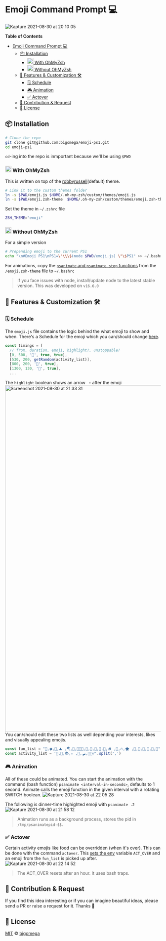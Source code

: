 # Emoji Command Prompt 💻
![Kapture 2021-08-30 at 20 10 05](https://user-images.githubusercontent.com/2320747/131357413-7e8921de-e70c-4a27-84af-cb74e943aad3.gif)

**Table of Contents**
- [Emoji Command Prompt 💻](#emoji-command-prompt-)
  - [:package: Installation](#package-installation)
    - [<img src="https://user-images.githubusercontent.com/2320747/131363393-c2f28fdf-7675-49f2-bc8a-42b62936a877.png" width="20px"/> With OhMyZsh](#-with-ohmyzsh)
    - [<img src="https://user-images.githubusercontent.com/2320747/131363393-c2f28fdf-7675-49f2-bc8a-42b62936a877.png" width="20px"/> Without OhMyZsh](#-without-ohmyzsh)
  - [:drum: Features & Customization :hammer_and_wrench:](#drum-features--customization-hammer_and_wrench)
    - [:spiral_calendar: Schedule](#spiral_calendar-schedule)
    - [🎮 Animation](#-animation)
    - [✅ Actover](#-actover)
  - [🍻 Contribution & Request](#-contribution--request)
  - [🎫 License](#-license)

## :package: Installation
```sh
# Clone the repo
git clone git@github.com:bigomega/emoji-ps1.git
cd emoji-ps1
```
`cd`-ing into the repo is inmportant because we'll be using `$PWD`
### <img src="https://user-images.githubusercontent.com/2320747/131363393-c2f28fdf-7675-49f2-bc8a-42b62936a877.png" width="20px"/> With OhMyZsh
This is written on top of the [robbyrussell](https://github.com/ohmyzsh/ohmyzsh/wiki/Themes#robbyrussell)(default) theme.
```sh
# Link it to the custom themes folder
ln -s $PWD/emoji.js $HOME/.oh-my-zsh/custom/themes/emoji.js
ln -s $PWD/emoji.zsh-theme  $HOME/.oh-my-zsh/custom/themes/emoji.zsh-theme
```
Set the theme in `~/.zshrc` file
```sh
ZSH_THEME="emoji"
```
### <img src="https://user-images.githubusercontent.com/2320747/131363393-c2f28fdf-7675-49f2-bc8a-42b62936a877.png" width="20px"/> Without OhMyZsh
For a simple version
```sh
# Prepending emoji to the current PS1
echo "\n#Emoji PS1\nPS1=\"\\\$(node $PWD/emoji.js) \"\$PS1" >> ~/.bashrc
```
For animations, copy the [`psanimate` and `psanimate_stop` functions](https://github.com/bigomega/emoji-ps1/blob/33a1318e95cbcffa64757144849a46043409a79a/emoji.zsh-theme#L22-L52) from the `/emoji.zsh-theme` file to `~/.bashrc`
> If you face issues with node, install/update node to the latest stable version. This was developed on `v16.6.0`

## :drum: Features & Customization :hammer_and_wrench:
### :spiral_calendar: Schedule
The `emoji.js` file contains the logic behind the what emoji to show and when.
There's a Schedule for the emoji which you can/should change [here](https://github.com/bigomega/emoji-ps1/blob/33a1318e95cbcffa64757144849a46043409a79a/emoji.js#L10-L21).
```js
const timings = [
  // from, duration, emoji, highlight?, unstoppable?
  [0, 500, '🛌', true, true],
  [530, 200, getRandom(activity_list)],
  [800, 200, '🥪', true],
  [1300, 130, '🍛', true],
  ...
```
The `highlight` boolean shows an arrow ` ⬅` after the emoji
<img width="1123" alt="Screenshot 2021-08-30 at 21 33 31" src="https://user-images.githubusercontent.com/2320747/131369199-3f87ad67-dd0e-4726-a044-e472312ee157.png">
You can/should edit these two lists as well depending your interests, likes and visually appealing emojis.
```js
const fun_list = "👾,🍀,🥑,⛰️ ,🪂,🍺,👨🏻‍🌾,🐢,🐼,🐙,🐳,🐓,🪵 ,🍄,🔥,🌪 ,🍁,🐚,🌊,🍉,🥝,🍋".split(',')
const activity_list = '🎨,🦮,📚,✍️ ,🎸,🛹,🏃🏻‍♂️'.split(',')
```
### 🎮 Animation
All of these could be animated. You can start the animation with the command (bash function) `psanimate <interval-in-seconds>`, defaults to 1 second. Animate calls the emoji function in the given interval with a rotating SWITCH boolean.
![Kapture 2021-08-30 at 22 05 28](https://user-images.githubusercontent.com/2320747/131373246-d075b3fe-1ba5-4409-932c-15bc4e3a0847.gif)

The following is dinner-time highighted emoji with `psanimate .2`
![Kapture 2021-08-30 at 21 58 12](https://user-images.githubusercontent.com/2320747/131372343-7e7d6060-a96f-4d1f-8adb-d66ea5c63168.gif)
> Animation runs as a background process, stores the pid in `/tmp/psanimatepid-$$`.

### ✅ Actover
Certain activity emojis like food can be overridden (when it's over). This can be done with the command `actover`. This [sets the env](https://github.com/bigomega/emoji-ps1/blob/33a1318e95cbcffa64757144849a46043409a79a/emoji.zsh-theme#L12) variable `ACT_OVER` and an emoji from the `fun_list` is picked up after.
![Kapture 2021-08-30 at 22 14 52](https://user-images.githubusercontent.com/2320747/131374525-24f38c72-c244-4b49-81f5-a52120cf5412.gif)
> The ACT_OVER resets after an hour. It uses bash traps.

## 🍻 Contribution & Request
If you find this idea interesting or if you can imagine beautiful ideas, please send a PR or raise a request for it. Thanks 🙏

## 🎫 License
[MIT](https://github.com/bigomega/emoji-ps1/blob/c27073e9241ae2f1386dd6898fadf3619179a7e2/LICENSE) © [bigomega](https://github.com/bigomega)
